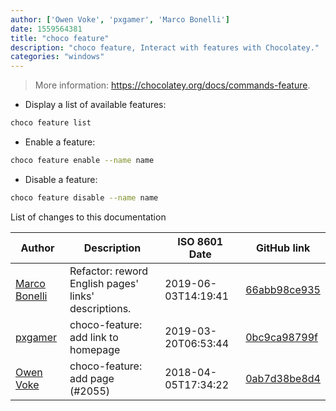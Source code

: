 ```yaml
---
author: ['Owen Voke', 'pxgamer', 'Marco Bonelli']
date: 1559564381
title: "choco feature"
description: "choco feature, Interact with features with Chocolatey."
categories: "windows"
---
```

> More information: <https://chocolatey.org/docs/commands-feature>.

- Display a list of available features:

```bash
choco feature list
```

- Enable a feature:

```bash
choco feature enable --name name
```

- Disable a feature:

```bash
choco feature disable --name name
```
List of changes to this documentation


Author | Description | ISO 8601 Date | GitHub link
------|-----|-----|-----
[Marco Bonelli](mailto:marco@mebeim.net) | Refactor: reword English pages' links' descriptions. | 2019-06-03T14:19:41 | [66abb98ce935](https://github.com/tldr-pages/tldr/commit/66abb98ce935c0f4516bf30c4d6da72180d5a3ab)
[pxgamer](mailto:owzie123@gmail.com) | choco-feature: add link to homepage | 2019-03-20T06:53:44 | [0bc9ca98799f](https://github.com/tldr-pages/tldr/commit/0bc9ca98799f58f812cce6d4c0b6878f09a533e2)
[Owen Voke](mailto:owzie123@gmail.com) | choco-feature: add page (#2055) | 2018-04-05T17:34:22 | [0ab7d38be8d4](https://github.com/tldr-pages/tldr/commit/0ab7d38be8d426c80d82d008f6ce5c2a53b16292)

